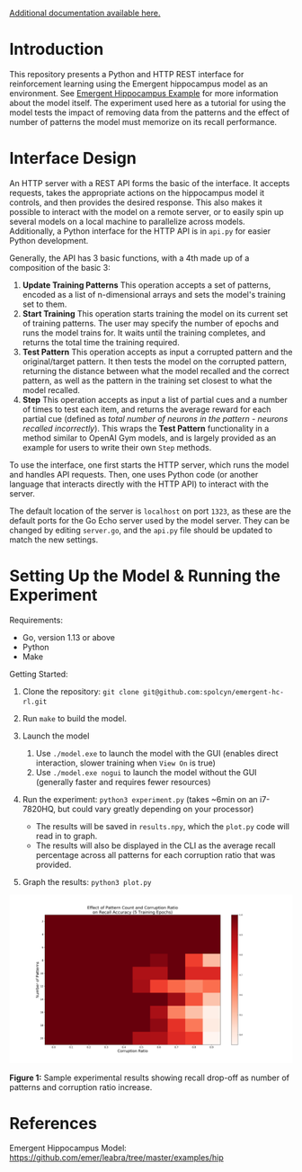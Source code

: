 [Additional documentation available here.](https://spolcyn.github.io/emergent-hc-rl/)

# Introduction

This repository presents a Python and HTTP REST interface for reinforcement learning using the Emergent hippocampus model as an environment. 
See [Emergent Hippocampus Example](https://github.com/emer/leabra/tree/master/examples/hip) for more information about the model itself. 
The experiment used here as a tutorial for using the model tests the impact of removing data from the patterns and the effect of number of patterns the model must memorize on its recall performance.


# Interface Design

An HTTP server with a REST API forms the basic of the interface.
It accepts requests, takes the appropriate actions on the hippocampus model it controls, and then provides the desired response. 
This also makes it possible to interact with the model on a remote server, or to easily spin up several models on a local machine to parallelize across models. 
Additionally, a Python interface for the HTTP API is in `api.py` for easier Python development.

Generally, the API has 3 basic functions, with a 4th made up of a composition of the basic 3:
1. **Update Training Patterns** This operation accepts a set of patterns, encoded as a list of n-dimensional arrays and sets the model's training set to them.
2. **Start Training** This operation starts training the model on its current set of training patterns. The user may specify the number of epochs and runs the model trains for. It waits until the training completes, and returns the total time the training required.
3. **Test Pattern** This operation accepts as input a corrupted pattern and the original/target pattern. It then tests the model on the corrupted pattern, returning the distance between what the model recalled and the correct pattern, as well as the pattern in the training set closest to what the model recalled. 
4. **Step** This operation accepts as input a list of partial cues and a number of times to test each item, and returns the average reward for each partial cue (defined as *total number of neurons in the pattern - neurons recalled incorrectly*). This wraps the **Test Pattern** functionality in a method similar to OpenAI Gym models, and is largely provided as an example for users to write their own `Step` methods.

To use the interface, one first starts the HTTP server, which runs the model and handles API requests. Then, one uses Python code (or another language that interacts directly with the HTTP API) to interact with the server. 

The default location of the server is `localhost` on port `1323`, as these are the default ports for the Go Echo server used by the model server. They can be changed by editing `server.go`, and the `api.py` file should be updated to match the new settings.

# Setting Up the Model & Running the Experiment

Requirements:
- Go, version 1.13 or above
- Python
- Make

Getting Started:

1. Clone the repository:
`git clone git@github.com:spolcyn/emergent-hc-rl.git`

2. Run `make` to build the model.

3. Launch the model
    1. Use `./model.exe` to launch the model with the GUI (enables direct interaction, slower training when `View On` is true)
    2. Use `./model.exe nogui` to launch the model without the GUI (generally faster and requires fewer resources) 

4. Run the experiment: `python3 experiment.py` (takes ~6min on an i7-7820HQ, but could vary greatly depending on your processor)
    - The results will be saved in `results.npy`, which the `plot.py` code will read in to graph.
    - The results will also be displayed in the CLI as the average recall percentage across all patterns for each corruption ratio that was provided.
5. Graph the results: `python3 plot.py`


![Sample Results](sample-results.png)

**Figure 1:** Sample experimental results showing recall drop-off as number of patterns and corruption ratio increase.

# References

Emergent Hippocampus Model: https://github.com/emer/leabra/tree/master/examples/hip 
